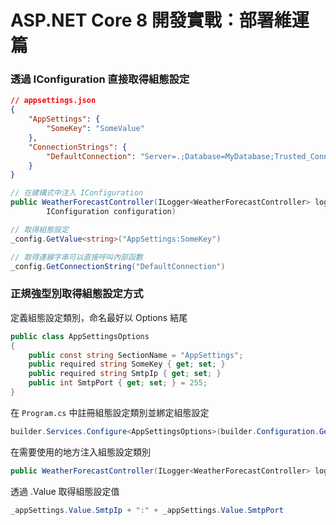 # ASP.NET Core 8 開發實戰：部署維運篇

### **透過 IConfiguration 直接取得組態設定**

```json
// appsettings.json
{
    "AppSettings": {
        "SomeKey": "SomeValue"
    },
    "ConnectionStrings": {
        "DefaultConnection": "Server=.;Database=MyDatabase;Trusted_Connection=True;"
    }
}
```

```csharp
// 在建構式中注入 IConfiguration
public WeatherForecastController(ILogger<WeatherForecastController> logger,
        IConfiguration configuration)

// 取得組態設定
_config.GetValue<string>("AppSettings:SomeKey")

// 取得連線字串可以直接呼叫內部函數
_config.GetConnectionString("DefaultConnection")
```


### **正規強型別取得組態設定方式**

定義組態設定類別，命名最好以 Options 結尾

```csharp
public class AppSettingsOptions
{
    public const string SectionName = "AppSettings";
    public required string SomeKey { get; set; }
    public required string SmtpIp { get; set; }
    public int SmtpPort { get; set; } = 255;
}
```

在 `Program.cs` 中註冊組態設定類別並綁定組態設定

```csharp
builder.Services.Configure<AppSettingsOptions>(builder.Configuration.GetSection(AppSettingsOptions.SectionName));
```

在需要使用的地方注入組態設定類別

```csharp
public WeatherForecastController(ILogger<WeatherForecastController> logger, IOptions<AppSettingsOptions> appSettings)
```

透過 .Value 取得組態設定值

```csharp
_appSettings.Value.SmtpIp + ":" + _appSettings.Value.SmtpPort
```

